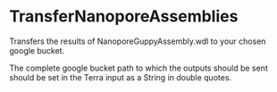 # TransferNanoporeAssemblies

Transfers the results of NanoporeGuppyAssembly.wdl to your chosen google bucket.

The complete google bucket path to which the outputs should be sent should be set in the Terra input as a String in double quotes.
